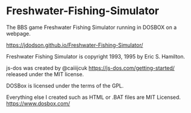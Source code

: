 # Freshwater-Fishing-Simulator
The BBS game Freshwater Fishing Simulator running in DOSBOX on a webpage.

https://jdodson.github.io/Freshwater-Fishing-Simulator/

Freshwater Fishing Simulator is copyright 1993, 1995 by Eric S. Hamilton.

js-dos was created by @caiiijcuk https://js-dos.com/getting-started/ released under the MIT license.

DOSBox is licensed under the terms of the GPL.

Everything else I created such as HTML or .BAT files are MIT Licensed.  https://www.dosbox.com/
